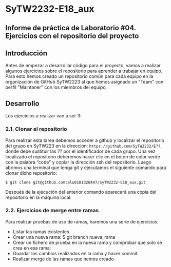 # SyTW2232-E18_aux
## Informe de práctica de Laboratorio #04. Ejercicios con el repositorio del proyecto

## Introducción

Antes de empezar a desarrollar código para el proyecto, vamos a realizar algunos ejercicios sobre el repositorio para aprender a trabajar en equipo. Para esto hemos creado un repositorio común para cada equipo en la organización de GitHub SyTW2223 al que hemos asignado un "Team" con perfil "Maintaner" con los miembros del equipo.

## Desarrollo
Los ejercicios a realizar van a ser 3:

### **2.1. Clonar el repositorio**

  Para realizar esta tarea debemos acceder a github y localizar el repositorio del grupo en SyTW223 en la dirección: ```https://github.com/SyTW2232/E??```, donde debe sustituir las ?? por el identificador de cada grupo. Una vez localizado el repositorio deberemos hacer clic en el boton de color verde con la palabra “code” y copiar la dirección ssh del repositorio. Luego abrimos una terminal que tenga git y ejecutamos el siguiente comando para clonar dicho repositorio:

```
$ git clone git@github.com:alu0101328447/SyTW2232-E18_aux.git
```

  Después de la ejecución del anterior comando aparecerá una copia del repositorio en la máquina local.

### **2.2. Ejercicios de merge entre ramas**

Para realizar pruebas de uso de ramas, haremos una serie de ejercicios:
* Listar las ramas existentes
* Crear una nueva rama: $ git branch nueva_rama
* Crear un fichero de prueba en la nueva rama y comprobar que solo se crea en esa rama:
* Guardar los cambios realizados en la rama y hacer commit:
* Realizar merge de las ramas que hemos creado




